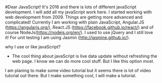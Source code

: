 #Dear JavaScript!
It's 2016 and there is lots of different javaScript development. I will add all my javaScript work here. I started working with web development from 2009. Things are getting more advanced and complicated! Currently I am working with plain JavaScript, Angular.JS (https://angularjs.org/), React.JS (https://facebook.github.io/react/) and of course NodeJs(https://nodejs.org/en/). I used to use jQuery and I still love it! For unit testing I am using Jasmin (http://jasmine.github.io/). 

why I use or like javaScript?
- The cool thing about javaScript is live data update without refreshing the web page. I know we can do more cool stuff. But I like this option most.

I am planing to make some video tutorial but it seems there is lot of video tutorial out there. But I make something cool, I will make a tutorial.
